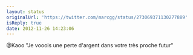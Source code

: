 ```yaml
---
layout: status
originalUrl: 'https://twitter.com/marcgg/status/273069371130277889'
isReply: true
date: 2012-11-26 14:23:06
---
```


@Kaoo "Je vooois une perte d'argent dans votre très proche futur"
